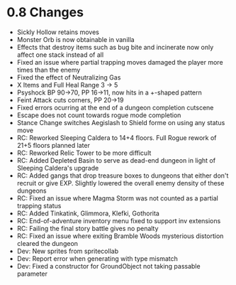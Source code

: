 # 0.8 Changes #

* Sickly Hollow retains moves
* Monster Orb is now obtainable in vanilla
* Effects that destroy items such as bug bite and incinerate now only affect one stack instead of all
* Fixed an issue where partial trapping moves damaged the player more times than the enemy
* Fixed the effect of Neutralizing Gas
* X Items and Full Heal Range 3 -> 5
* Psyshock BP 90->70, PP 16->11, now hits in a +-shaped pattern
* Feint Attack cuts corners, PP 20->19
* Fixed errors ocurring at the end of a dungeon completion cutscene
* Escape does not count towards rogue mode completion
* Stance Change switches Aegislash to Shield forme on using any status move
* RC: Reworked Sleeping Caldera to 14+4 floors. Full Rogue rework of 21+5 floors planned later
* RC: Reworked Relic Tower to be more difficult
* RC: Added Depleted Basin to serve as dead-end dungeon in light of Sleeping Caldera's upgrade
* RC: Added gangs that drop treasure boxes to dungeons that either don't recruit or give EXP.  Slightly lowered the overall enemy density of these dungeons
* RC: Fixed an issue where Magma Storm was not counted as a partial trapping status
* RC: Added Tinkatink, Glimmora, Klefki, Gothorita
* RC: End-of-adventure inventory menu fixed to support inv extensions
* RC: Failing the final story battle gives no penalty
* RC: Fixed an issue where exiting Bramble Woods mysterious distortion cleared the dungeon
* Dev: New sprites from spritecollab
* Dev: Report error when generating with type mismatch
* Dev: Fixed a constructor for GroundObject not taking passable parameter